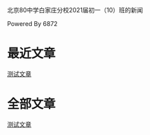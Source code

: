 北京80中学白家庄分校2021届初一（10）班的新闻

Powered By 6872

# 最近文章

[测试文章](https://7jrs.github.io/post/test)

# 全部文章

[测试文章](https://7jrs.github.io/post/test)
